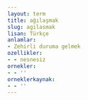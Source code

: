 ```yaml
---
layout: term
title: ağılaşmak
slug: agilasmak
lisan: Türkçe
anlamlar:
- Zehirli duruma gelmek
ozellikler:
- - nesnesiz
ornekler:
- - ''
orneklerkaynak:
- - ''
---
```

